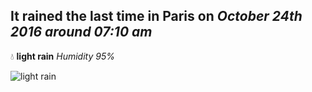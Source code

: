 ## It rained the last time in Paris on *October 24th 2016 around 07:10 am*
💧  **light rain** *Humidity 95%*

![light rain](http://openweathermap.org/img/w/10n.png)
